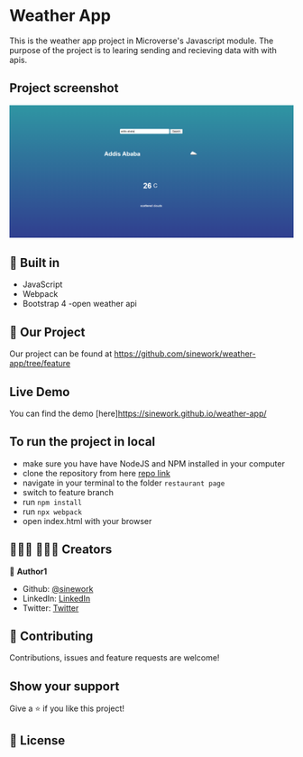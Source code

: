 # Weather App
This is the weather app project in Microverse's Javascript module. The purpose of the project is to learing sending and recieving data with with apis.

## Project screenshot
![screenshot](./src/src.png)

## 🔨 Built in

- JavaScript
- Webpack
- Bootstrap 4
-open weather api

## 🚀 Our Project

Our project can be found at https://github.com/sinework/weather-app/tree/feature

## Live Demo

You can find the demo [here]https://sinework.github.io/weather-app/


## To run the project in local

- make sure you have have NodeJS and NPM installed in your computer
- clone the repository from here [repo link](git@github.com:sinework/restaurant-page.git)
- navigate in your terminal to the folder `restaurant page`
- switch to feature branch
- run `npm install`
- run `npx webpack`
- open index.html with your browser

## 👨🏽‍💻 👨🏿‍💻 Creators

👤 **Author1**

- Github: [@sinework](https://github.com/sinework)
- LinkedIn: [LinkedIn](https://www.linkedin.com/in/sinework-amare-shiferaw/)
- Twitter: [Twitter](https://twitter.com/SineworkAmare)

## 🤝 Contributing

Contributions, issues and feature requests are welcome!

## Show your support

Give a ⭐️ if you like this project!

## 📝 License

